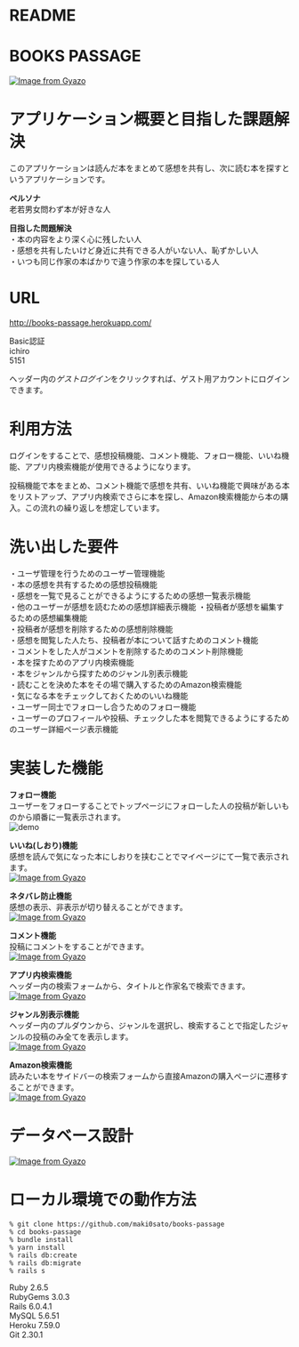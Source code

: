 # README

# BOOKS PASSAGE  
[![Image from Gyazo](https://i.gyazo.com/7ded93772744822bb96c061b9682e341.jpg)](https://gyazo.com/7ded93772744822bb96c061b9682e341)  


# アプリケーション概要と目指した課題解決
このアプリケーションは読んだ本をまとめて感想を共有し、次に読む本を探すというアプリケーションです。


**ペルソナ**  
老若男女問わず本が好きな人  

**目指した問題解決**  
・本の内容をより深く心に残したい人  
・感想を共有したいけど身近に共有できる人がいない人、恥ずかしい人  
・いつも同じ作家の本ばかりで違う作家の本を探している人  


# URL
http://books-passage.herokuapp.com/

Basic認証  
ichiro  
5151

ヘッダー内の*ゲストログイン*をクリックすれば、ゲスト用アカウントにログインできます。

# 利用方法
ログインをすることで、感想投稿機能、コメント機能、フォロー機能、いいね機能、アプリ内検索機能が使用できるようになります。  

投稿機能で本をまとめ、コメント機能で感想を共有、いいね機能で興味がある本をリストアップ、アプリ内検索でさらに本を探し、Amazon検索機能から本の購入。この流れの繰り返しを想定しています。

# 洗い出した要件  
・ユーザ管理を行うためのユーザー管理機能  
・本の感想を共有するための感想投稿機能  
・感想を一覧で見ることができるようにするための感想一覧表示機能  
・他のユーザーが感想を読むための感想詳細表示機能
・投稿者が感想を編集するための感想編集機能  
・投稿者が感想を削除するための感想削除機能  
・感想を閲覧した人たち、投稿者が本について話すためのコメント機能  
・コメントをした人がコメントを削除するためのコメント削除機能  
・本を探すためのアプリ内検索機能  
・本をジャンルから探すためのジャンル別表示機能  
・読むことを決めた本をその場で購入するためのAmazon検索機能  
・気になる本をチェックしておくためのいいね機能  
・ユーザー同士でフォローし合うためのフォロー機能  
・ユーザーのプロフィールや投稿、チェックした本を閲覧できるようにするためのユーザー詳細ページ表示機能

# 実装した機能
**フォロー機能**  
ユーザーをフォローすることでトップページにフォローした人の投稿が新しいものから順番に一覧表示されます。  
![demo](https://gyazo.com/e2d387b3891d9a9a477179e13be1a008.gif)  
  


**いいね(しおり)機能**  
感想を読んで気になった本にしおりを挟むことでマイページにて一覧で表示されます。  
[![Image from Gyazo](https://i.gyazo.com/c4f2a12a552e0541833e00bb9e836574.gif)](https://gyazo.com/c4f2a12a552e0541833e00bb9e836574)  
  


**ネタバレ防止機能**  
感想の表示、非表示が切り替えることができます。  
[![Image from Gyazo](https://i.gyazo.com/51c932637d737d4c1f521ba00bd274c0.gif)](https://gyazo.com/51c932637d737d4c1f521ba00bd274c0)  
  


**コメント機能**  
投稿にコメントをすることができます。  
[![Image from Gyazo](https://i.gyazo.com/9738a86736e357b22c65585e4b3dbbe5.gif)](https://gyazo.com/9738a86736e357b22c65585e4b3dbbe5)  
  


**アプリ内検索機能**  
ヘッダー内の検索フォームから、タイトルと作家名で検索できます。  
[![Image from Gyazo](https://i.gyazo.com/a14e0a359a372ffd0a23b17d759ba94c.gif)](https://gyazo.com/a14e0a359a372ffd0a23b17d759ba94c)  
  


**ジャンル別表示機能**  
ヘッダー内のプルダウンから、ジャンルを選択し、検索することで指定したジャンルの投稿のみ全てを表示します。  
[![Image from Gyazo](https://i.gyazo.com/854540ee9e0ba718682b9248a00b7516.gif)](https://gyazo.com/854540ee9e0ba718682b9248a00b7516)  
  


**Amazon検索機能**  
読みたい本をサイドバーの検索フォームから直接Amazonの購入ページに遷移することができます。  
[![Image from Gyazo](https://i.gyazo.com/d07d8a02320065f9ef3064e3cf2d4926.gif)](https://gyazo.com/d07d8a02320065f9ef3064e3cf2d4926)  
  


# データベース設計  
[![Image from Gyazo](https://i.gyazo.com/2effd4e6ab4d550f69b2e8176d4c622e.png)](https://gyazo.com/2effd4e6ab4d550f69b2e8176d4c622e)  



# ローカル環境での動作方法  
    % git clone https://github.com/maki0sato/books-passage  
    % cd books-passage
    % bundle install
    % yarn install
    % rails db:create
    % rails db:migrate
    % rails s
  
Ruby 2.6.5  
RubyGems 3.0.3  
Rails 6.0.4.1  
MySQL 5.6.51  
Heroku 7.59.0  
Git 2.30.1
